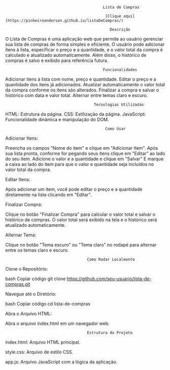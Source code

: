                                                
                                               Lista de Compras

                                                [Clique aqui](https://pinheiroanderson.github.io/listaDeCompras/)

                                                  Descrição
                                                  
O Lista de Compras é uma aplicação web que permite ao usuário gerenciar sua lista de compras de forma simples e eficiente.
O usuário pode adicionar itens à lista, especificar o preço e a quantidade, e o valor total da compra é calculado e atualizado automaticamente.
 Além disso, o histórico de compras é salvo e exibido para referência futura.

                                               Funcionalidades

Adicionar itens à lista com nome, preço e quantidade.
Editar o preço e a quantidade dos itens já adicionados.
Atualizar automaticamente o valor total da compra conforme os itens são alterados.
Finalizar a compra e salvar o histórico com data e valor total.
Alternar entre temas claro e escuro.

                                           Tecnologias Utilizadas

HTML: Estrutura da página.
CSS: Estilização da página.
JavaScript: Funcionalidade dinâmica e manipulação do DOM.

                                                Como Usar

Adicionar Itens:

Preencha os campos "Nome do item" e clique em "Adicionar Item".
Após sua lista pronta, conforme for pegando seus itens clique em "Editar" ao lado do seu item.
Adicione o valor e a quantidade e clique em "Salvar" 
E marque a caixa ao lado do item para que o valor e quantidade seja incluidos no valor total da compra.

Editar Itens:

Após adicionar um item, você pode editar o preço e a quantidade diretamente na lista clicando em "Editar".

Finalizar Compra:

Clique no botão "Finalizar Compra" para calcular o valor total e salvar o histórico de compras.
O valor total será exibido na tela e o histórico será atualizado automaticamente.

Alternar Tema:

Clique no botão "Tema escuro" ou "Tema claro" no rodapé para alternar entre os temas claro e escuro.

                                        Como Rodar Localmente

Clone o Repositório:

bash Copiar código git clone https://github.com/seu-usuario/lista-de-compras.git

Navegue até o Diretório:

bash Copiar código cd lista-de-compras

Abra o Arquivo HTML:

Abra o arquivo index.html em um navegador web.

                                        Estrutura do Projeto

index.html: Arquivo HTML principal.

style.css: Arquivo de estilo CSS.

app.js: Arquivo JavaScript com a lógica da aplicação.
